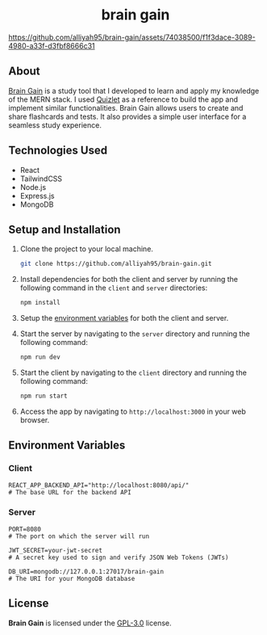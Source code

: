 ## <h1 align="center">brain gain</h1>

https://github.com/alliyah95/brain-gain/assets/74038500/f1f3dace-3089-4980-a33f-d3fbf8666c31

## About

[Brain Gain](https://braingain.vercel.app/) is a study tool that I developed to learn and apply my knowledge of the MERN stack. I used [Quizlet](https://quizlet.com/) as a reference to build the app and implement similar functionalities. Brain Gain allows users to create and share flashcards and tests. It also provides a simple user interface for a seamless study experience.

## Technologies Used

-   React
-   TailwindCSS
-   Node.js
-   Express.js
-   MongoDB

## Setup and Installation

1. Clone the project to your local machine.

    ```bash
    git clone https://github.com/alliyah95/brain-gain.git
    ```

2. Install dependencies for both the client and server by running the following command in the `client` and `server` directories:

    ```bash
    npm install
    ```

3. Setup the [environment variables](#environment-variables) for both the client and server.

4. Start the server by navigating to the `server` directory and running the following command:

    ```bash
    npm run dev
    ```

5. Start the client by navigating to the `client` directory and running the following command:

    ```bash
    npm run start
    ```

6. Access the app by navigating to `http://localhost:3000` in your web browser.

## Environment Variables

<div id="environment-variables">

### Client

```
REACT_APP_BACKEND_API="http://localhost:8080/api/"
# The base URL for the backend API
```

### Server

```
PORT=8080
# The port on which the server will run

JWT_SECRET=your-jwt-secret
# A secret key used to sign and verify JSON Web Tokens (JWTs)

DB_URI=mongodb://127.0.0.1:27017/brain-gain
# The URI for your MongoDB database
```

</div>

## License

**Brain Gain** is licensed under the [GPL-3.0](https://github.com/ajmsjy/brain-gain/blob/main/LICENSE) license.
